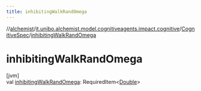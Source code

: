 ```yaml
---
title: inhibitingWalkRandOmega
---
```

//[alchemist](../../../index.html)/[it.unibo.alchemist.model.cognitiveagents.impact.cognitive](../index.html)/[CognitiveSpec](index.html)/[inhibitingWalkRandOmega](inhibiting-walk-rand-omega.html)



# inhibitingWalkRandOmega



[jvm]\
val [inhibitingWalkRandOmega](inhibiting-walk-rand-omega.html): RequiredItem<[Double](https://kotlinlang.org/api/latest/jvm/stdlib/kotlin/-double/index.html)>




